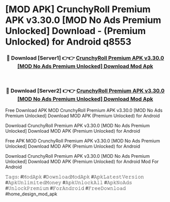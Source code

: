 # [MOD APK] CrunchyRoll Premium APK v3.30.0 [MOD No Ads Premium Unlocked] Download - (Premium Unlocked) for Android q8553



<div align="center">
<h3>🔴 Download [Server1] 👉👉 <a href="https://momento.my/?title=CrunchyRoll_Premium_APK_v3.30.0_[MOD_No_Ads_Premium_Unlocked]_Download">CrunchyRoll Premium APK v3.30.0 [MOD No Ads Premium Unlocked] Download Mod Apk</a></h3><br>

<h3>🔴 Download [Server2] 👉👉 <a href="https://momento.my/?title=CrunchyRoll_Premium_APK_v3.30.0_[MOD_No_Ads_Premium_Unlocked]_Download">CrunchyRoll Premium APK v3.30.0 [MOD No Ads Premium Unlocked] Download Mod Apk</a></h3>
</div>



Free Download APK MOD CrunchyRoll Premium APK v3.30.0 [MOD No Ads Premium Unlocked] Download MOD APK (Premium Unlocked) for Android

Download CrunchyRoll Premium APK v3.30.0 [MOD No Ads Premium Unlocked] Download MOD APK (Premium Unlocked) for Android

Free APK MOD CrunchyRoll Premium APK v3.30.0 [MOD No Ads Premium Unlocked] Download MOD APK (Premium Unlocked) for Android

Download CrunchyRoll Premium APK v3.30.0 [MOD No Ads Premium Unlocked] Download MOD APK (Premium Unlocked) for Android Mod For Android

𝚃𝚊𝚐𝚜: #𝙼𝚘𝚍𝙰𝚙𝚔 #𝙳𝚘𝚠𝚗𝚕𝚘𝚊𝚍𝙼𝚘𝚍𝙰𝚙𝚔 #𝙰𝚙𝚔𝙻𝚊𝚝𝚎𝚜𝚝𝚅𝚎𝚛𝚜𝚒𝚘𝚗 #𝙰𝚙𝚔𝚄𝚗𝚕𝚒𝚖𝚒𝚝𝚎𝚍𝙼𝚘𝚗𝚎𝚢 #𝙰𝚙𝚔𝚄𝚗𝚕𝚘𝚌𝚔𝙰𝚕𝚕 #𝙰𝚙𝚔𝙽𝚘𝙰𝚍𝚜 #𝚄𝚗𝚕𝚘𝚌𝚔𝙿𝚛𝚎𝚖𝚒𝚞𝚖 #𝙵𝚘𝚛𝙰𝚗𝚍𝚛𝚘𝚒𝚍 #𝙵𝚛𝚎𝚎𝙳𝚘𝚠𝚗𝚕𝚘𝚊𝚍 #home_design_mod_apk
